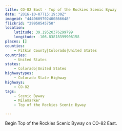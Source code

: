 ```yaml
---
title: CO-82 East - Top of the Rockies Scenic Byway
date: "2016-10-07T15:19:30Z"
imageid: "4440609702400866648"
flickrid: "29950545750"
location:
    latitude: 39.19520376299799
    longitude: -106.83818399906158
places: []
counties:
    - Pitkin County|Colorado|United States
countries:
    - United States
states:
    - Colorado|United States
highwaytypes:
    - Colorado State Highway
highways:
    - CO-82
tags:
    - Scenic Byway
    - Milemarker
    - Top of the Rockies Scenic Byway

---
```

Begin Top of the Rockies Scenic Byway on CO-82 East.
